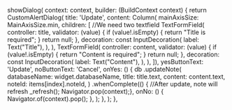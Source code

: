 showDialog(
                                  context: context,
                                  builder: (BuildContext context) {
                                    return CustomAlertDialog(
                                      title: 'Update',
                                      content: Column(
                                          mainAxisSize: MainAxisSize.min,
                                          children: [
                                            //We need two textfield
                                            TextFormField(
                                              controller: title,
                                              validator: (value) {
                                                if (value!.isEmpty) {
                                                  return "Title is required";
                                                }
                                                return null;
                                              },
                                              decoration: const InputDecoration(
                                                label: Text("Title"),
                                              ),
                                            ),
                                            TextFormField(
                                              controller: content,
                                              validator: (value) {
                                                if (value!.isEmpty) {
                                                  return "Content is required";
                                                }
                                                return null;
                                              },
                                              decoration: const InputDecoration(
                                                label: Text("Content"),
                                              ),
                                            ),
                                          ]),
                                      yesButtonText: 'Update',
                                      noButtonText: 'Cancel',
                                      onYes: () {
                                        db
                                                    .updateNote(
                                                  databaseName:
                                                      widget.databaseName,
                                                  title: title.text,
                                                  content: content.text,
                                                  noteId: items[index].noteId,
                                                )
                                                    .whenComplete(() {
                                                  //After update, note will refresh
                                                  _refresh();
                                                  Navigator.pop(context);},
                                      onNo: () {
                                        Navigator.of(context).pop();
                                      },
                                    );
                                  },
                                );
                              },